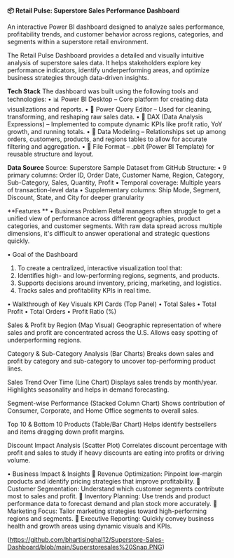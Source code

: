 **📦 Retail Pulse: Superstore Sales Performance Dashboard**

An interactive Power BI dashboard designed to analyze sales performance, profitability trends, and customer behavior across regions, categories, and segments within a superstore retail environment.

The Retail Pulse Dashboard provides a detailed and visually intuitive analysis of superstore sales data. It helps stakeholders explore key performance indicators, identify underperforming areas, and optimize business strategies through data-driven insights.

**Tech Stack**
The dashboard was built using the following tools and technologies:
• 📊 Power BI Desktop – Core platform for creating data visualizations and reports.
• 📂 Power Query Editor – Used for cleaning, transforming, and reshaping raw sales data.
• 🧠 DAX (Data Analysis Expressions) – Implemented to compute dynamic KPIs like profit ratio, YoY growth, and running totals.
• 📝 Data Modeling – Relationships set up among orders, customers, products, and regions tables to allow for accurate filtering and aggregation.
• 📁 File Format – .pbit (Power BI Template) for reusable structure and layout.

**Data Source**
Source: Superstore Sample Dataset from GitHub
Structure:
• 9 primary columns: Order ID, Order Date, Customer Name, Region, Category, Sub-Category, Sales, Quantity, Profit
• Temporal coverage: Multiple years of transaction-level data
• Supplementary columns: Ship Mode, Segment, Discount, State, and City for deeper granularity

**Features **
• Business Problem
Retail managers often struggle to get a unified view of performance across different geographies, product categories, and customer segments. With raw data spread across multiple dimensions, it's difficult to answer operational and strategic questions quickly.

• Goal of the Dashboard
1. To create a centralized, interactive visualization tool that:
2. Identifies high- and low-performing regions, segments, and products.
3. Supports decisions around inventory, pricing, marketing, and logistics.
4. Tracks sales and profitability KPIs in real time.

• Walkthrough of Key Visuals
KPI Cards (Top Panel)
• Total Sales
• Total Profit
• Total Orders
• Profit Ratio (%)

Sales & Profit by Region (Map Visual)
Geographic representation of where sales and profit are concentrated across the U.S. Allows easy spotting of underperforming regions.

Category & Sub-Category Analysis (Bar Charts)
Breaks down sales and profit by category and sub-category to uncover top-performing product lines.

Sales Trend Over Time (Line Chart)
Displays sales trends by month/year. Highlights seasonality and helps in demand forecasting.

Segment-wise Performance (Stacked Column Chart)
Shows contribution of Consumer, Corporate, and Home Office segments to overall sales.

Top 10 & Bottom 10 Products (Table/Bar Chart)
Helps identify bestsellers and items dragging down profit margins.

Discount Impact Analysis (Scatter Plot)
Correlates discount percentage with profit and sales to study if heavy discounts are eating into profits or driving volume.

• Business Impact & Insights
📌 Revenue Optimization: Pinpoint low-margin products and identify pricing strategies that improve profitability.
📌 Customer Segmentation: Understand which customer segments contribute most to sales and profit.
📌 Inventory Planning: Use trends and product performance data to forecast demand and plan stock more accurately.
📌 Marketing Focus: Tailor marketing strategies toward high-performing regions and segments.
📌 Executive Reporting: Quickly convey business health and growth areas using dynamic visuals and KPIs.

(https://github.com/bhartisinghal12/Superstore-Sales-Dashboard/blob/main/Superstoresales%20Snap.PNG)
